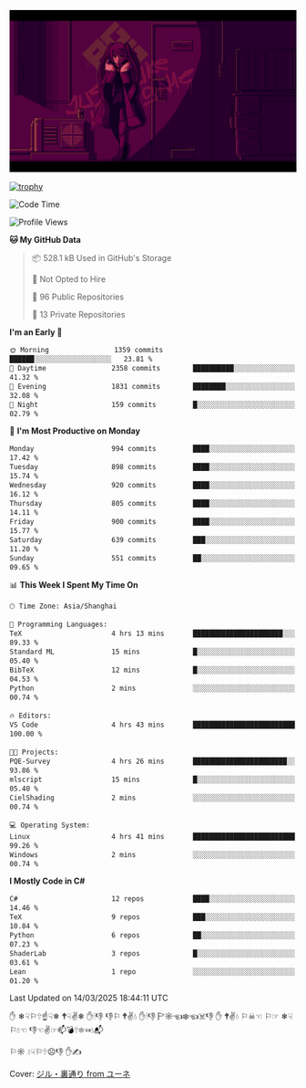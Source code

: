 ![](imgs/main.png)

[![trophy](https://github-profile-trophy.vercel.app/?username=NeilKleistGao&theme=dracula)](https://github.com/ryo-ma/github-profile-trophy)

<!--START_SECTION:waka-->
![Code Time](http://img.shields.io/badge/Code%20Time-1%2C656%20hrs%2020%20mins-blue)

![Profile Views](http://img.shields.io/badge/Profile%20Views-0-blue)

**🐱 My GitHub Data** 

> 📦 528.1 kB Used in GitHub's Storage 
 > 
> 🚫 Not Opted to Hire
 > 
> 📜 96 Public Repositories 
 > 
> 🔑 13 Private Repositories 
 > 
**I'm an Early 🐤** 

```text
🌞 Morning                1359 commits        ██████░░░░░░░░░░░░░░░░░░░   23.81 % 
🌆 Daytime                2358 commits        ██████████░░░░░░░░░░░░░░░   41.32 % 
🌃 Evening                1831 commits        ████████░░░░░░░░░░░░░░░░░   32.08 % 
🌙 Night                  159 commits         █░░░░░░░░░░░░░░░░░░░░░░░░   02.79 % 
```
📅 **I'm Most Productive on Monday** 

```text
Monday                   994 commits         ████░░░░░░░░░░░░░░░░░░░░░   17.42 % 
Tuesday                  898 commits         ████░░░░░░░░░░░░░░░░░░░░░   15.74 % 
Wednesday                920 commits         ████░░░░░░░░░░░░░░░░░░░░░   16.12 % 
Thursday                 805 commits         ████░░░░░░░░░░░░░░░░░░░░░   14.11 % 
Friday                   900 commits         ████░░░░░░░░░░░░░░░░░░░░░   15.77 % 
Saturday                 639 commits         ███░░░░░░░░░░░░░░░░░░░░░░   11.20 % 
Sunday                   551 commits         ██░░░░░░░░░░░░░░░░░░░░░░░   09.65 % 
```


📊 **This Week I Spent My Time On** 

```text
🕑︎ Time Zone: Asia/Shanghai

💬 Programming Languages: 
TeX                      4 hrs 13 mins       ██████████████████████░░░   89.33 % 
Standard ML              15 mins             █░░░░░░░░░░░░░░░░░░░░░░░░   05.40 % 
BibTeX                   12 mins             █░░░░░░░░░░░░░░░░░░░░░░░░   04.53 % 
Python                   2 mins              ░░░░░░░░░░░░░░░░░░░░░░░░░   00.74 % 

🔥 Editors: 
VS Code                  4 hrs 43 mins       █████████████████████████   100.00 % 

🐱‍💻 Projects: 
PQE-Survey               4 hrs 26 mins       ███████████████████████░░   93.86 % 
mlscript                 15 mins             █░░░░░░░░░░░░░░░░░░░░░░░░   05.40 % 
CielShading              2 mins              ░░░░░░░░░░░░░░░░░░░░░░░░░   00.74 % 

💻 Operating System: 
Linux                    4 hrs 41 mins       █████████████████████████   99.26 % 
Windows                  2 mins              ░░░░░░░░░░░░░░░░░░░░░░░░░   00.74 % 
```

**I Mostly Code in C#** 

```text
C#                       12 repos            ████░░░░░░░░░░░░░░░░░░░░░   14.46 % 
TeX                      9 repos             ███░░░░░░░░░░░░░░░░░░░░░░   10.84 % 
Python                   6 repos             ██░░░░░░░░░░░░░░░░░░░░░░░   07.23 % 
ShaderLab                3 repos             █░░░░░░░░░░░░░░░░░░░░░░░░   03.61 % 
Lean                     1 repo              ░░░░░░░░░░░░░░░░░░░░░░░░░   01.20 % 
```




 Last Updated on 14/03/2025 18:44:11 UTC
<!--END_SECTION:waka-->

✋ ❄☟⚐🕆☝☟❄ 🕈☟✌❄ ✋🕯👎 👎⚐ 🕈✌💧 ✋🕯👎 🏱☼☜❄☜☠👎 ✋ 🕈✌💧 ⚐☠☜ ⚐☞ ❄☟⚐💧☜ 👎☜✌☞📫💣🕆❄☜💧📬

⚐☼ 💧☟⚐🕆☹👎 ✋✍

Cover: [ジル・裏通り from ユーネ](https://www.pixiv.net/artworks/62127066)
